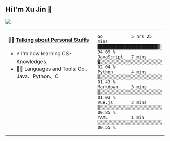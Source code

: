 
## Hi I'm Xu Jin 👋
![](https://komarev.com/ghpvc/?username=jiayouxujin&color=brightgreen&label=PROFILE+VIEWS)



<table align="center">
<tr>
<td valign="top" width="60%">

#### 🏋️‍♀️ <a href="https://github.com/jiayouxujin" target="_blank">Talking about Personal Stuffs</a>
<!-- recent_releases starts -->

- ⚡  I'm now learning CS-Knowledges.  
- 🏊‍♂️ Languages and Tools: Go、Java、Python、C
<!-- recent_releases ends -->
</td>
<td>
 
<!--START_SECTION:waka-->

```text
Go           5 hrs 25 mins   ███████████████████████▓░   94.09 %
JavaScript   7 mins          ▓░░░░░░░░░░░░░░░░░░░░░░░░   02.04 %
Python       4 mins          ▒░░░░░░░░░░░░░░░░░░░░░░░░   01.43 %
Markdown     3 mins          ▒░░░░░░░░░░░░░░░░░░░░░░░░   01.03 %
Vue.js       2 mins          ▒░░░░░░░░░░░░░░░░░░░░░░░░   00.85 %
YAML         1 min           ░░░░░░░░░░░░░░░░░░░░░░░░░   00.55 %
```

<!--END_SECTION:waka-->
 
</td>
</tr>
</table>





